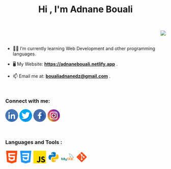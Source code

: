 <h1 align="center">Hi , I'm Adnane Bouali</h1>

<br>

<p><img align="right" src="https://github.com/Adam-pw/Adam-pw/blob/main/animation_500_kxa883sd.gif" /></p>

<br>
<br>

- 👨‍💻 I’m currently learning Web Development and other programming languages.

- 🖥️ My Website: **https://adnanebouali.netlify.app** .

- 📫 Email me at: **boualiadnanedz@gmail.com** .





<br>
<h3 align="left">Connect with me:</h3>
<p align="left">
 
  <a href="https://www.linkedin.com/in/adnane-bouali/" target="blank"><img align="center"
      src="https://github.com/adnanebouali/Images/blob/master/linkedin.png?raw=true"
       height="40" width="40" /></a>
  <a href="https://twitter.com/adnane_bouali_" target="blank"><img align="center"
      src="https://github.com/adnanebouali/Images/blob/master/twitter.png?raw=true"
      alt="adnane_bouali_" height="40" width="40" /></a>
   <a href="https://www.facebook.com/adnane.bouali.dz/" target="_blank"><img align="center"
      src="https://github.com/adnanebouali/Images/blob/master/facebook.png?raw=true"
       height="40" width="40" /></a>
  <a href="https://www.instagram.com/adnane_bouali_/" target="blank"><img align="center"
      src="https://github.com/adnanebouali/Images/blob/master/instagram.png?raw=true"
      alt="_adnane_bouali" height="40" width="40" /></a>  
</p>

<br>

<h3 align="left">Languages and Tools :</h3>
<p align="left">  <img
      src="https://github.com/adnanebouali/Images/blob/master/html-5.png?raw=true"
       width="40" height="40" />
 <img
      src="https://github.com/adnanebouali/Images/blob/master/css-3.png?raw=true"
       width="40" height="40" />
  <img
      src="https://github.com/adnanebouali/Images/blob/master/js.png?raw=true"
       width="40" height="40" />
 <img
      src="https://github.com/adnanebouali/Images/blob/master/icons8-python-480.png?raw=true"
       width="40" height="40" />
  <img
      src="https://github.com/adnanebouali/Images/blob/master/icons8-mysql-logo-480.png?raw=true"
       width="40" height="40" />
  <img
      src="https://github.com/adnanebouali/Images/blob/master/icons8-git-480.png?raw=true"
       width="40" height="40" />

 
   

</p>

<br>

 
